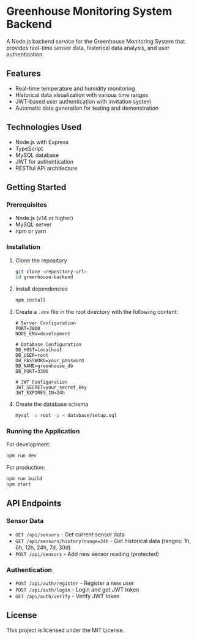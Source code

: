 # Greenhouse Monitoring System Backend

A Node.js backend service for the Greenhouse Monitoring System that provides real-time sensor data, historical data analysis, and user authentication.

## Features

- Real-time temperature and humidity monitoring
- Historical data visualization with various time ranges
- JWT-based user authentication with invitation system
- Automatic data generation for testing and demonstration

## Technologies Used

- Node.js with Express
- TypeScript
- MySQL database
- JWT for authentication
- RESTful API architecture

## Getting Started

### Prerequisites

- Node.js (v14 or higher)
- MySQL server
- npm or yarn

### Installation

1. Clone the repository
   ```bash
   git clone <repository-url>
   cd greenhouse-backend
   ```

2. Install dependencies
   ```bash
   npm install
   ```

3. Create a `.env` file in the root directory with the following content:
   ```
   # Server Configuration
   PORT=3000
   NODE_ENV=development

   # Database Configuration
   DB_HOST=localhost
   DB_USER=root
   DB_PASSWORD=your_password
   DB_NAME=greenhouse_db
   DB_PORT=3306

   # JWT Configuration
   JWT_SECRET=your_secret_key
   JWT_EXPIRES_IN=24h
   ```

4. Create the database schema
   ```bash
   mysql -u root -p < database/setup.sql
   ```

### Running the Application

For development:
```bash
npm run dev
```

For production:
```bash
npm run build
npm start
```

## API Endpoints

### Sensor Data
- `GET /api/sensors` - Get current sensor data
- `GET /api/sensors/history?range=24h` - Get historical data (ranges: 1h, 6h, 12h, 24h, 7d, 30d)
- `POST /api/sensors` - Add new sensor reading (protected)

### Authentication
- `POST /api/auth/register` - Register a new user
- `POST /api/auth/login` - Login and get JWT token
- `GET /api/auth/verify` - Verify JWT token

## License

This project is licensed under the MIT License.
